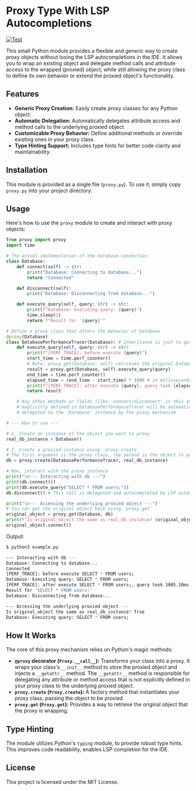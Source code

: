 # Proxy Type With LSP Autocompletions
[![Test](https://github.com/eyalz800/proxy.py/actions/workflows/actions.yml/badge.svg)](https://github.com/eyalz800/proxy.py/actions/workflows/actions.yml)

This small Python module provides a flexible and generic way to create proxy objects without losing the LSP autocompletions in the IDE. It allows you to wrap an existing object and delegate method calls and attribute access to the wrapped (proxied) object, while still allowing the proxy class to define its own behavior or extend the proxied object's functionality.

## Features

*   **Generic Proxy Creation:** Easily create proxy classes for any Python object.
*   **Automatic Delegation:** Automatically delegates attribute access and method calls to the underlying proxied object.
*   **Customizable Proxy Behavior:** Define additional methods or override existing ones in your proxy class.
*   **Type Hinting Support:** Includes type hints for better code clarity and maintainability.

## Installation

This module is provided as a single file (`proxy.py`). To use it, simply copy `proxy.py` into your project directory.

## Usage

Here's how to use the `proxy` module to create and interact with proxy objects:

```python
from proxy import proxy
import time

# The actual implementation of the database connection
class Database:
    def connect(self) -> str:
        print("Database: Connecting to database...")
        return "Connected"

    def disconnect(self):
        print("Database: Disconnecting from database...")

    def execute_query(self, query: str) -> str:
        print(f"Database: Executing query: {query}")
        time.sleep(1)
        return f"Result for '{query}'"

# Define a proxy class that alters the behavior of Database
@proxy(Database)
class DatabasePerformanceTracer(Database): # Inheritance is just to get completions, and removed by the proxy.
    def execute_query(self, query: str) -> str:
        print(f"[PERF_TRACE]: before execute {query}")
        start_time = time.perf_counter()
        # Note: proxy.get(Database, self) retrieves the original Database instance
        result = proxy.get(Database, self).execute_query(query)
        end_time = time.perf_counter()
        elapsed_time = (end_time - start_time) * 1000 # in milliseconds
        print(f"[PERF_TRACE]: after execute {query}, query took {elapsed_time:.2f}ms")
        return result

    # Any other methods or fields (like 'connect/disconnect' in this example) that are not
    # explicitly defined in DatabasePerformanceTracer will be automatically
    # delegated to the 'Database' instance by the proxy mechanism

# --- How to use ---

# 1. Create an instance of the object you want to proxy
real_db_instance = Database()

# 2. Create a proxied instance using `proxy.create`
# The first argument is the proxy class, the second is the object to proxy.
db = proxy.create(DatabasePerformanceTracer, real_db_instance)

# Now, interact with the proxy instance
print("\n--- Interacting with db ---")
print(db.connect())
print(db.execute_query("SELECT * FROM users;"))
db.disconnect() # This call is delegated and autocompleted by LSP automatically

print("\n--- Accessing the underlying proxied object ---")
# You can get the original object back using `proxy.get`
original_object = proxy.get(Database, db)
print(f"Is original_object the same as real_db_instance? {original_object is real_db_instance}")
original_object.connect()
```

Output:
```sh
$ python3 example.py                                                                                                                                                                                               ─╯

--- Interacting with db ---
Database: Connecting to database...
Connected
[PERF_TRACE]: before execute SELECT * FROM users;
Database: Executing query: SELECT * FROM users;
[PERF_TRACE]: after execute SELECT * FROM users;, query took 1005.10ms
Result for 'SELECT * FROM users;'
Database: Disconnecting from database...

--- Accessing the underlying proxied object ---
Is original_object the same as real_db_instance? True
Database: Executing query: SELECT * FROM users;
```

## How It Works

The core of this proxy mechanism relies on Python's magic methods:

*   **`@proxy` decorator (`Proxy.__call__`):** Transforms your class into a proxy. It wraps your class's `__init__` method to store the proxied object and injects a `__getattr__` method. The `__getattr__` method is responsible for delegating any attribute or method access that is not explicitly defined in your proxy class to the underlying proxied object.
*   **`proxy.create` (`Proxy.create`):** A factory method that instantiates your proxy class, passing the object to be proxied.
*   **`proxy.get` (`Proxy.get`):** Provides a way to retrieve the original object that the proxy is wrapping.

## Type Hinting

The module utilizes Python's `typing` module, to provide robust type hints. This improves code readability, enables LSP completion for the IDE.

## License

This project is licensed under the MIT License.

